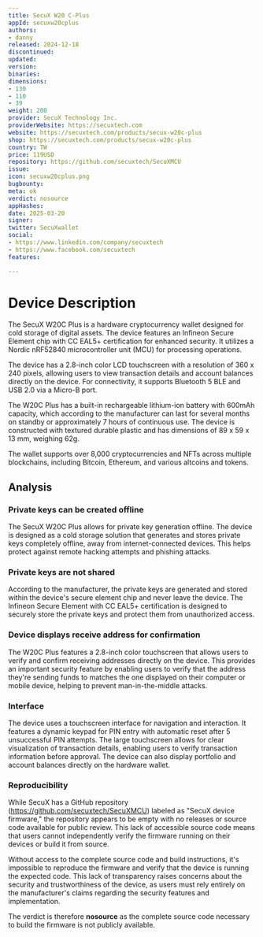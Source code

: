 ```yaml
---
title: SecuX W20 C-Plus
appId: secuxw20cplus
authors:
- danny
released: 2024-12-18
discontinued: 
updated: 
version: 
binaries: 
dimensions:
- 130
- 110
- 39
weight: 200
provider: SecuX Technology Inc.
providerWebsite: https://secuxtech.com
website: https://secuxtech.com/products/secux-w20c-plus
shop: https://secuxtech.com/products/secux-w20c-plus
country: TW
price: 119USD
repository: https://github.com/secuxtech/SecuXMCU
issue: 
icon: secuxw20cplus.png
bugbounty: 
meta: ok
verdict: nosource
appHashes: 
date: 2025-03-20
signer: 
twitter: SecuXwallet
social:
- https://www.linkedin.com/company/secuxtech
- https://www.facebook.com/secuxtech
features: 

---
```


# Device Description

The SecuX W20C Plus is a hardware cryptocurrency wallet designed for cold storage of digital assets. The device features an Infineon Secure Element chip with CC EAL5+ certification for enhanced security. It utilizes a Nordic nRF52840 microcontroller unit (MCU) for processing operations.

The device has a 2.8-inch color LCD touchscreen with a resolution of 360 x 240 pixels, allowing users to view transaction details and account balances directly on the device. For connectivity, it supports Bluetooth 5 BLE and USB 2.0 via a Micro-B port.

The W20C Plus has a built-in rechargeable lithium-ion battery with 600mAh capacity, which according to the manufacturer can last for several months on standby or approximately 7 hours of continuous use. The device is constructed with textured durable plastic and has dimensions of 89 x 59 x 13 mm, weighing 62g.

The wallet supports over 8,000 cryptocurrencies and NFTs across multiple blockchains, including Bitcoin, Ethereum, and various altcoins and tokens.

## Analysis

### Private keys can be created offline

The SecuX W20C Plus allows for private key generation offline. The device is designed as a cold storage solution that generates and stores private keys completely offline, away from internet-connected devices. This helps protect against remote hacking attempts and phishing attacks.

### Private keys are not shared

According to the manufacturer, the private keys are generated and stored within the device's secure element chip and never leave the device. The Infineon Secure Element with CC EAL5+ certification is designed to securely store the private keys and protect them from unauthorized access.

### Device displays receive address for confirmation

The W20C Plus features a 2.8-inch color touchscreen that allows users to verify and confirm receiving addresses directly on the device. This provides an important security feature by enabling users to verify that the address they're sending funds to matches the one displayed on their computer or mobile device, helping to prevent man-in-the-middle attacks.

### Interface

The device uses a touchscreen interface for navigation and interaction. It features a dynamic keypad for PIN entry with automatic reset after 5 unsuccessful PIN attempts. The large touchscreen allows for clear visualization of transaction details, enabling users to verify transaction information before approval. The device can also display portfolio and account balances directly on the hardware wallet.

### Reproducibility

While SecuX has a GitHub repository (https://github.com/secuxtech/SecuXMCU) labeled as "SecuX device firmware," the repository appears to be empty with no releases or source code available for public review. This lack of accessible source code means that users cannot independently verify the firmware running on their devices or build it from source.

Without access to the complete source code and build instructions, it's impossible to reproduce the firmware and verify that the device is running the expected code. This lack of transparency raises concerns about the security and trustworthiness of the device, as users must rely entirely on the manufacturer's claims regarding the security features and implementation.

The verdict is therefore **nosource** as the complete source code necessary to build the firmware is not publicly available.
